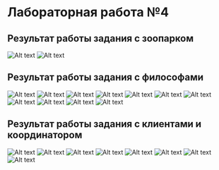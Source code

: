 <h1>Лабораторная работа №4</h1>

<h2>Результат работы задания с зоопарком</h2>

![Alt text](img/zoo1.png) ![Alt text](img/zoo2.png)

<h2>Результат работы задания с философами</h2>

![Alt text](img/phi1.png) ![Alt text](img/phi2.png)
![Alt text](img/phi3.png) ![Alt text](img/phi4.png)
![Alt text](img/phi5.png) ![Alt text](img/phi6.png)
![Alt text](img/phi7.png) ![Alt text](img/phi8.png)
![Alt text](img/phi9.png) ![Alt text](img/phi10.png)
![Alt text](img/phi11.png)

<h2>Результат работы задания с клиентами и координатором</h2>

![Alt text](img/guys1.png) ![Alt text](img/guys2.png)
![Alt text](img/guys3.png) ![Alt text](img/guys4.png)
![Alt text](img/guys5.png) ![Alt text](img/guys6.png)
![Alt text](img/guys7.png) ![Alt text](img/guys8.png)

